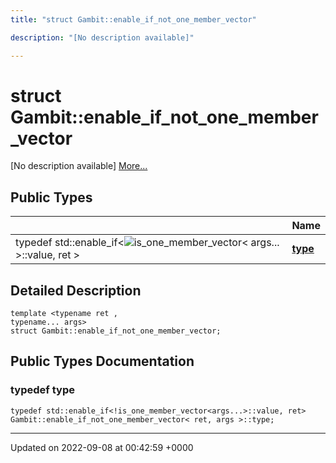 ```yaml
---
title: "struct Gambit::enable_if_not_one_member_vector"

description: "[No description available]"

---
```


# struct Gambit::enable_if_not_one_member_vector



[No description available] [More...](#detailed-description)

## Public Types

|                | Name           |
| -------------- | -------------- |
| typedef std::enable_if<![is_one_member_vector](/documentation/code/classes/structgambit_1_1is__one__member__vector/)< args... >::value, ret > | **[type](/documentation/code/classes/structgambit_1_1enable__if__not__one__member__vector/#typedef-type)**  |

## Detailed Description

```
template <typename ret ,
typename... args>
struct Gambit::enable_if_not_one_member_vector;
```

## Public Types Documentation

### typedef type

```
typedef std::enable_if<!is_one_member_vector<args...>::value, ret> Gambit::enable_if_not_one_member_vector< ret, args >::type;
```


-------------------------------

Updated on 2022-09-08 at 00:42:59 +0000